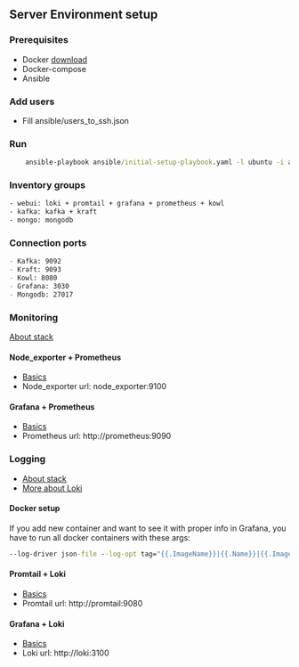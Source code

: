 ## Server Environment setup
### Prerequisites
* Docker [download](https://www.docker.com/get-started/)
* Docker-compose
* Ansible

### Add users
- Fill ansible/users_to_ssh.json

### Run
```cmd
    ansible-playbook ansible/initial-setup-playbook.yaml -l ubuntu -i ansible/inventory.ini -v -k
```

### Inventory groups
```cmd
- webui: loki + promtail + grafana + prometheus + kowl
- kafka: kafka + kraft
- mongo: mongodb
```

### Connection ports
```md
- Kafka: 9092
- Kraft: 9093
- Kowl: 8080
- Grafana: 3030
- Mongodb: 27017
```

### Monitoring
[About stack](https://habr.com/ru/amp/post/652185/)

#### Node_exporter + Prometheus
- [Basics](https://prometheus.io/docs/guides/node-exporter/)
- Node_exporter url: node_exporter:9100

#### Grafana + Prometheus
- [Basics](https://prometheus.io/docs/visualization/grafana/)
- Prometheus url: http://prometheus:9090

### Logging
- [About stack](https://grafana.com/oss/loki/)
- [More about Loki](https://habr.com/ru/company/badoo/blog/507718/)

#### Docker setup
If you add new container and want to see it with proper info in Grafana,
you have to run all docker containers with these args:

```cmd
--log-driver json-file --log-opt tag="{{.ImageName}}|{{.Name}}|{{.ImageFullID}}|{{.FullID}}"
```

#### Promtail + Loki
- [Basics](https://grafana.com/docs/loki/latest/clients/promtail/)
- Promtail url: http://promtail:9080

#### Grafana + Loki
- [Basics](https://youtu.be/HDpE9v1Syz8)
- Loki url: http://loki:3100
